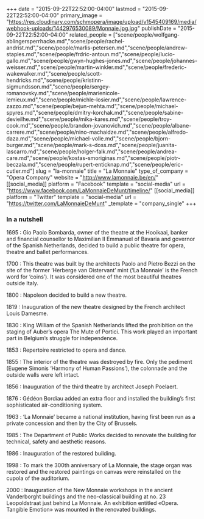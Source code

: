 +++
date = "2015-09-22T22:52:00-04:00"
lastmod = "2015-09-22T22:52:00-04:00"
primary_image = "https://res.cloudinary.com/schmopera/image/upload/v1545409169/media/webhook-uploads/1442976530089/Monnaie.jpg.jpg"
publishDate = "2015-09-22T22:52:00-04:00"
related_people = ["scene/people/wolfgang-ablingersperrhacke.md","scene/people/rachel-andrist.md","scene/people/marlis-petersen.md","scene/people/andrew-staples.md","scene/people/frdric-antoun.md","scene/people/lucio-gallo.md","scene/people/gwyn-hughes-jones.md","scene/people/johannes-weisser.md","scene/people/martin-winkler.md","scene/people/frederic-wakewalker.md","scene/people/scott-hendricks.md","scene/people/kristinn-sigmundsson.md","scene/people/sergey-romanovsky.md","scene/people/marienicole-lemieux.md","scene/people/michle-losier.md","scene/people/lawrence-zazzo.md","scene/people/bejun-mehta.md","scene/people/michael-spyres.md","scene/people/dmitry-korchak.md","scene/people/sabine-devieilhe.md","scene/people/mika-kares.md","scene/people/troy-cook.md","scene/people/brandon-jovanovich.md","scene/people/albane-carrere.md","scene/people/nino-machaidze.md","scene/people/alfredo-daza.md","scene/people/michael-volle.md","scene/people/bjorn-burger.md","scene/people/mark-s-doss.md","scene/people/juanita-lascarro.md","scene/people/holger-falk.md","scene/people/andrea-care.md","scene/people/kostas-smoriginas.md","scene/people/piotr-beczala.md","scene/people/rupert-enticknap.md","scene/people/eric-cutler.md"]
slug = "la-monnaie"
title = "La Monnaie"
type_of_company = "Opera Company"
website = "http://www.lamonnaie.be/en/"
[[social_media]]
platform = "Facebook"
template = "social-media"
url = "https://www.facebook.com/LaMonnaieDeMunt/timeline/"
[[social_media]]
platform = "Twitter"
template = "social-media"
url = "https://twitter.com/LaMonnaieDeMunt"
_template = "company_single"
+++

### In a nutshell

1695 : Gio Paolo Bombarda, owner of the theatre at the Hooikaai, banker and financial counsellor to Maximilian II Emmanuel of Bavaria and governor of the Spanish Netherlands, decided to build a public theatre for opera, theatre and ballet performances.

1700 : This theatre was built by the architects Paolo and Pietro Bezzi on the site of the former ‘Herberge van Oistervant’ mint (‘La Monnaie’ is the French word for ‘coins’). It was considered one of the most beautiful theatres outside Italy.

1800 : Napoleon decided to build a new theatre.

1819 : Inauguration of the new theatre designed by the French architect Louis Damesme.

1830 : King William of the Spanish Netherlands lifted the prohibition on the staging of Auber’s opera The Mute of Portici. This work played an important part in Belgium’s struggle for independence.

1853 : Repertoire restricted to opera and dance.

1855 : The interior of the theatre was destroyed by fire. Only the pediment (Eugene Simonis ‘Harmony of Human Passions’), the colonnade and the outside walls were left intact.

1856 : Inauguration of the third theatre by architect Joseph Poelaert.

1876 : Gédéon Bordiau added an extra floor and installed the building’s first sophisticated air-conditioning system.

1963 : ‘La Monnaie’ became a national institution, having first been run as a private concession and then by the City of Brussels.

1985 : The Department of Public Works decided to renovate the building for technical, safety and aesthetic reasons.

1986 : Inauguration of the restored building.

1998 : To mark the 300th anniversary of La Monnaie, the stage organ was restored and the restored paintings on canvas were reinstalled on the cupola of the auditorium.

2000 : Inauguration of the New Monnaie workshops in the ancient Vanderborght buildings and the neo-classical building at no. 23 Leopoldstraat just behind La Monnaie. An exhibition entitled «Opera. Tangible Emotion» was mounted in the renovated buildings.
